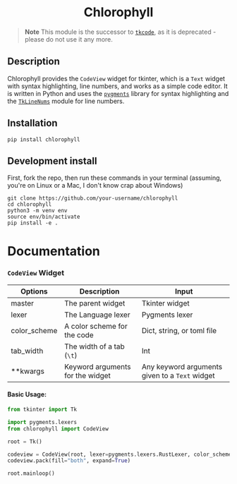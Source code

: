 <h1 align="center">Chlorophyll</h1>

> **Note**
> This module is the successor to [`tkcode`](https://github.com/rdbende/tkcode), as it is deprecated - please do not use it any more.

## Description
Chlorophyll provides the `CodeView` widget for tkinter, which is a `Text` widget with syntax highlighting, line numbers, and works as a simple code editor. It is written in Python and uses the [`pygments`](https://pygments.org/) library for syntax highlighting and the [`TkLineNums`](https://www.github.com/Moosems/TkLineNums) module for line numbers.


## Installation
`pip install chlorophyll`

## Development install
First, fork the repo, then run these commands in your terminal (assuming, you're on Linux or a Mac, I don't know crap about Windows)
```console
git clone https://github.com/your-username/chlorophyll
cd chlorophyll
python3 -m venv env
source env/bin/activate
pip install -e .
```

# Documentation

### `CodeView` Widget
|Options      |Description                     |Input                                         |
|-------------|--------------------------------|----------------------------------------------|
|master       |The parent widget               |Tkinter widget                                |
|lexer        |The Language lexer              |Pygments lexer                                |
|color_scheme |A color scheme for the code     |Dict, string, or toml file                    |
|tab_width    |The width of a tab (`\t`)       |Int                                           |
|**kwargs      |Keyword arguments for the widget|Any keyword arguments given to a `Text` widget|

#### Basic Usage:
```python
from tkinter import Tk

import pygments.lexers
from chlorophyll import CodeView

root = Tk()

codeview = CodeView(root, lexer=pygments.lexers.RustLexer, color_scheme="monokai")
codeview.pack(fill="both", expand=True)

root.mainloop()
```
